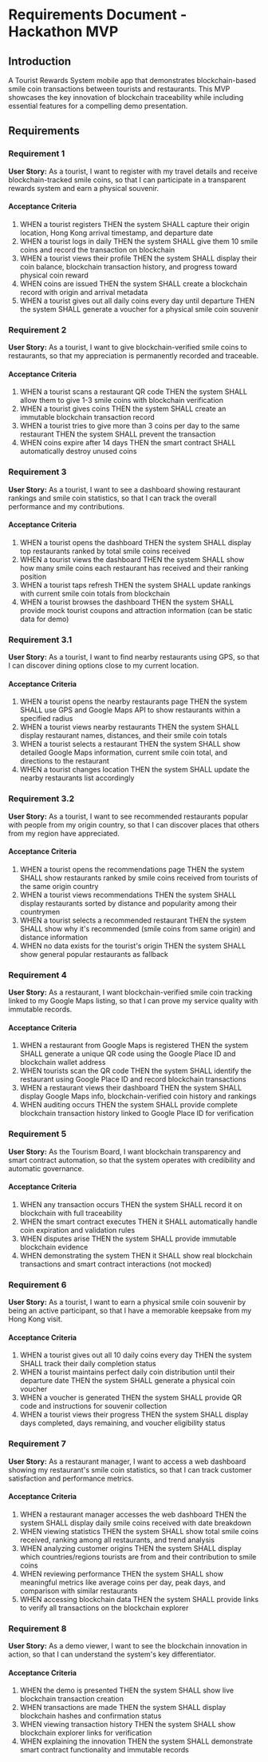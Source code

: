 # Requirements Document - Hackathon MVP

## Introduction

A Tourist Rewards System mobile app that demonstrates blockchain-based smile coin transactions between tourists and restaurants. This MVP showcases the key innovation of blockchain traceability while including essential features for a compelling demo presentation.

## Requirements

### Requirement 1

**User Story:** As a tourist, I want to register with my travel details and receive blockchain-tracked smile coins, so that I can participate in a transparent rewards system and earn a physical souvenir.

#### Acceptance Criteria

1. WHEN a tourist registers THEN the system SHALL capture their origin location, Hong Kong arrival timestamp, and departure date
2. WHEN a tourist logs in daily THEN the system SHALL give them 10 smile coins and record the transaction on blockchain
3. WHEN a tourist views their profile THEN the system SHALL display their coin balance, blockchain transaction history, and progress toward physical coin reward
4. WHEN coins are issued THEN the system SHALL create a blockchain record with origin and arrival metadata
5. WHEN a tourist gives out all daily coins every day until departure THEN the system SHALL generate a voucher for a physical smile coin souvenir

### Requirement 2

**User Story:** As a tourist, I want to give blockchain-verified smile coins to restaurants, so that my appreciation is permanently recorded and traceable.

#### Acceptance Criteria

1. WHEN a tourist scans a restaurant QR code THEN the system SHALL allow them to give 1-3 smile coins with blockchain verification
2. WHEN a tourist gives coins THEN the system SHALL create an immutable blockchain transaction record
3. WHEN a tourist tries to give more than 3 coins per day to the same restaurant THEN the system SHALL prevent the transaction
4. WHEN coins expire after 14 days THEN the smart contract SHALL automatically destroy unused coins

### Requirement 3

**User Story:** As a tourist, I want to see a dashboard showing restaurant rankings and smile coin statistics, so that I can track the overall performance and my contributions.

#### Acceptance Criteria

1. WHEN a tourist opens the dashboard THEN the system SHALL display top restaurants ranked by total smile coins received
2. WHEN a tourist views the dashboard THEN the system SHALL show how many smile coins each restaurant has received and their ranking position
3. WHEN a tourist taps refresh THEN the system SHALL update rankings with current smile coin totals from blockchain
4. WHEN a tourist browses the dashboard THEN the system SHALL provide mock tourist coupons and attraction information (can be static data for demo)

### Requirement 3.1

**User Story:** As a tourist, I want to find nearby restaurants using GPS, so that I can discover dining options close to my current location.

#### Acceptance Criteria

1. WHEN a tourist opens the nearby restaurants page THEN the system SHALL use GPS and Google Maps API to show restaurants within a specified radius
2. WHEN a tourist views nearby restaurants THEN the system SHALL display restaurant names, distances, and their smile coin totals
3. WHEN a tourist selects a restaurant THEN the system SHALL show detailed Google Maps information, current smile coin total, and directions to the restaurant
4. WHEN a tourist changes location THEN the system SHALL update the nearby restaurants list accordingly

### Requirement 3.2

**User Story:** As a tourist, I want to see recommended restaurants popular with people from my origin country, so that I can discover places that others from my region have appreciated.

#### Acceptance Criteria

1. WHEN a tourist opens the recommendations page THEN the system SHALL show restaurants ranked by smile coins received from tourists of the same origin country
2. WHEN a tourist views recommendations THEN the system SHALL display restaurants sorted by distance and popularity among their countrymen
3. WHEN a tourist selects a recommended restaurant THEN the system SHALL show why it's recommended (smile coins from same origin) and distance information
4. WHEN no data exists for the tourist's origin THEN the system SHALL show general popular restaurants as fallback

### Requirement 4

**User Story:** As a restaurant, I want blockchain-verified smile coin tracking linked to my Google Maps listing, so that I can prove my service quality with immutable records.

#### Acceptance Criteria

1. WHEN a restaurant from Google Maps is registered THEN the system SHALL generate a unique QR code using the Google Place ID and blockchain wallet address
2. WHEN tourists scan the QR code THEN the system SHALL identify the restaurant using Google Place ID and record blockchain transactions
3. WHEN a restaurant views their dashboard THEN the system SHALL display Google Maps info, blockchain-verified coin history and rankings
4. WHEN auditing occurs THEN the system SHALL provide complete blockchain transaction history linked to Google Place ID for verification

### Requirement 5

**User Story:** As the Tourism Board, I want blockchain transparency and smart contract automation, so that the system operates with credibility and automatic governance.

#### Acceptance Criteria

1. WHEN any transaction occurs THEN the system SHALL record it on blockchain with full traceability
2. WHEN the smart contract executes THEN it SHALL automatically handle coin expiration and validation rules
3. WHEN disputes arise THEN the system SHALL provide immutable blockchain evidence
4. WHEN demonstrating the system THEN it SHALL show real blockchain transactions and smart contract interactions (not mocked)

### Requirement 6

**User Story:** As a tourist, I want to earn a physical smile coin souvenir by being an active participant, so that I have a memorable keepsake from my Hong Kong visit.

#### Acceptance Criteria

1. WHEN a tourist gives out all 10 daily coins every day THEN the system SHALL track their daily completion status
2. WHEN a tourist maintains perfect daily coin distribution until their departure date THEN the system SHALL generate a physical coin voucher
3. WHEN a voucher is generated THEN the system SHALL provide QR code and instructions for souvenir collection
4. WHEN a tourist views their progress THEN the system SHALL display days completed, days remaining, and voucher eligibility status

### Requirement 7

**User Story:** As a restaurant manager, I want to access a web dashboard showing my restaurant's smile coin statistics, so that I can track customer satisfaction and performance metrics.

#### Acceptance Criteria

1. WHEN a restaurant manager accesses the web dashboard THEN the system SHALL display daily smile coins received with date breakdown
2. WHEN viewing statistics THEN the system SHALL show total smile coins received, ranking among all restaurants, and trend analysis
3. WHEN analyzing customer origins THEN the system SHALL display which countries/regions tourists are from and their contribution to smile coins
4. WHEN reviewing performance THEN the system SHALL show meaningful metrics like average coins per day, peak days, and comparison with similar restaurants
5. WHEN accessing blockchain data THEN the system SHALL provide links to verify all transactions on the blockchain explorer

### Requirement 8

**User Story:** As a demo viewer, I want to see the blockchain innovation in action, so that I can understand the system's key differentiator.

#### Acceptance Criteria

1. WHEN the demo is presented THEN the system SHALL show live blockchain transaction creation
2. WHEN transactions are made THEN the system SHALL display blockchain hashes and confirmation status
3. WHEN viewing transaction history THEN the system SHALL show blockchain explorer links for verification
4. WHEN explaining the innovation THEN the system SHALL demonstrate smart contract functionality and immutable records